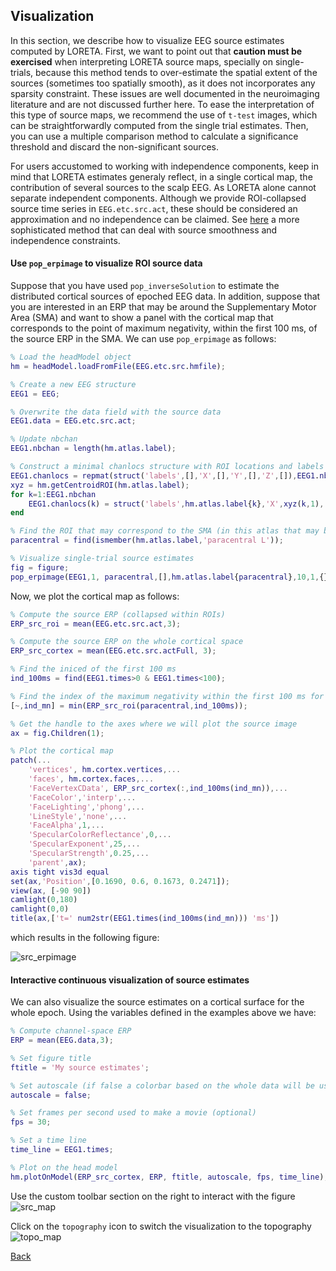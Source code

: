## Visualization
In this section, we describe how to visualize EEG source estimates computed by LORETA. First, we want to point out that **caution must be exercised** when interpreting LORETA source maps, specially on single-trials, because this method tends to over-estimate the spatial extent of the sources (sometimes too spatially smooth), as it does not incorporates any sparsity constraint. These issues are well documented in the neuroimaging literature and are not discussed further here. To ease the interpretation of this type of source maps, we recommend the use of `t-test` images, which can be straightforwardly computed from the single trial estimates. Then, you can use a multiple comparison method to calculate a significance threshold and discard the non-significant sources.

For users accustomed to working with independence components, keep in mind that LORETA estimates generaly reflect, in a single cortical map, the contribution of several sources to the scalp EEG. As LORETA alone cannot separate independent components. Although we provide ROI-collapsed source time series in `EEG.etc.src.act`, these should be considered an approximation and no independence can be claimed. See [here](https://www.ncbi.nlm.nih.gov/pubmed/19378278) a more sophisticated method that can deal with source smoothness and independence constraints.

#### Use `pop_erpimage` to visualize ROI source data
Suppose that you have used `pop_inverseSolution` to estimate the distributed cortical sources of epoched EEG data. In addition, suppose that you are interested in an ERP that may be around the Supplementary Motor Area (SMA) and want to show a panel with the cortical map that corresponds to the point of maximum negativity, within the first 100 ms, of the source ERP in the SMA. We can use `pop_erpimage` as follows:
```matlab
% Load the headModel object
hm = headModel.loadFromFile(EEG.etc.src.hmfile);

% Create a new EEG structure
EEG1 = EEG;

% Overwrite the data field with the source data
EEG1.data = EEG.etc.src.act;

% Update nbchan 
EEG1.nbchan = length(hm.atlas.label);

% Construct a minimal chanlocs structure with ROI locations and labels
EEG1.chanlocs = repmat(struct('labels',[],'X',[],'Y',[],'Z',[]),EEG1.nbchan);
xyz = hm.getCentroidROI(hm.atlas.label);
for k=1:EEG1.nbchan
    EEG1.chanlocs(k) = struct('labels',hm.atlas.label{k},'X',xyz(k,1),'Y',xyz(k,2),'Z',xyz(k,3));
end

% Find the ROI that may correspond to the SMA (in this atlas that may be the Paracentral Gyrus)
paracentral = find(ismember(hm.atlas.label,'paracentral L'));

% Visualize single-trial source estimates
fig = figure;
pop_erpimage(EEG1,1, paracentral,[],hm.atlas.label{paracentral},10,1,{},[],'latency' ,'yerplabel','nA/mm^2','erp','on','cbar','on');
``` 

Now, we plot the cortical map as follows:
```matlab
% Compute the source ERP (collapsed within ROIs)
ERP_src_roi = mean(EEG.etc.src.act,3);

% Compute the source ERP on the whole cortical space
ERP_src_cortex = mean(EEG.etc.src.actFull, 3);

% Find the iniced of the first 100 ms
ind_100ms = find(EEG1.times>0 & EEG1.times<100);

% Find the index of the maximum negativity within the first 100 ms for the ROI that is relevant to us
[~,ind_mn] = min(ERP_src_roi(paracentral,ind_100ms));

% Get the handle to the axes where we will plot the source image
ax = fig.Children(1);

% Plot the cortical map
patch(...
    'vertices', hm.cortex.vertices,...
    'faces', hm.cortex.faces,...
    'FaceVertexCData', ERP_src_cortex(:,ind_100ms(ind_mn)),...
    'FaceColor','interp',...
    'FaceLighting','phong',...
    'LineStyle','none',...
    'FaceAlpha',1,...
    'SpecularColorReflectance',0,...
    'SpecularExponent',25,...
    'SpecularStrength',0.25,...
    'parent',ax);
axis tight vis3d equal
set(ax,'Position',[0.1690, 0.6, 0.1673, 0.2471]);
view(ax, [-90 90])
camlight(0,180)
camlight(0,0)
title(ax,['t=' num2str(EEG1.times(ind_100ms(ind_mn))) 'ms'])
```
which results in the following figure:

![src_erpimage](https://github.com/aojeda/headModel/blob/master/doc/assets/src_erpimage_2.png)

#### Interactive continuous visualization of source estimates
We can also visualize the source estimates on a cortical surface for the whole epoch. Using the variables defined in the examples above we have:
```matlab
% Compute channel-space ERP
ERP = mean(EEG.data,3);

% Set figure title
ftitle = 'My source estimates';

% Set autoscale (if false a colorbar based on the whole data will be used)
autoscale = false;

% Set frames per second used to make a movie (optional)
fps = 30;

% Set a time line
time_line = EEG1.times;

% Plot on the head model
hm.plotOnModel(ERP_src_cortex, ERP, ftitle, autoscale, fps, time_line);
```
Use the custom toolbar section on the right to interact with the figure
![src_map](https://github.com/aojeda/headModel/blob/master/doc/assets/src_map.png)

Click on the `topography` icon to switch the visualization to the topography
![topo_map](https://github.com/aojeda/headModel/blob/master/doc/assets/topo_map.png)

[Back](https://github.com/aojeda/headModel/blob/master/doc/Documentation.md)

